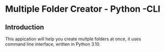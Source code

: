 # Multiple Folder Creator - Python -CLI
## Introduction
This appication will help you create multple folders at once, it uses command line interface, written in Python 3.10.
